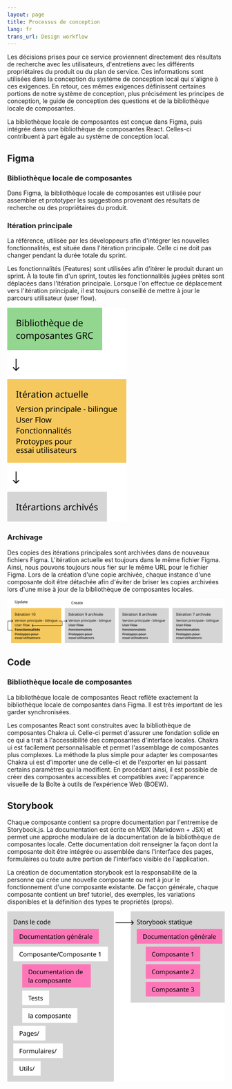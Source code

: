 ```yaml
---
layout: page
title: Processus de conception
lang: fr
trans_url: Design workflow
---
```

Les décisions prises pour ce service proviennent directement des résultats de recherche avec les utilisateurs, d'entretiens avec les différents propriétaires du produit ou du plan de service. Ces informations sont utilisées dans la conception du système de conception local qui s'aligne à ces exigences. En retour, ces mêmes exigences définissent certaines portions de notre système de conception, plus précisément les principes de conception, le guide de conception des questions et de la bibliothèque locale de composantes.

La bibliothèque locale de composantes est conçue dans Figma, puis intégrée dans une bibliothèque de composantes React. Celles-ci contribuent à part égale au système de conception local.

## Figma

### Bibliothèque locale de composantes

Dans Figma, la bibliothèque locale de composantes est utilisée pour assembler et prototyper les suggestions provenant des résultats de recherche ou des propriétaires du produit. 

### Itération principale

La référence, utilisée par les développeurs afin d'intégrer les nouvelles fonctionnalités, est située dans l'itération principale. Celle ci ne doit pas changer pendant la durée totale du sprint.

Les fonctionnalités (Features) sont utilisées afin d'itérer le produit durant un sprint. À la toute fin d'un sprint, toutes les fonctionnalités jugées prêtes sont déplacées dans l'itération principale. Lorsque l'on effectue ce déplacement vers l'itération principale, il est toujours conseillé de mettre à jour le parcours utilisateur (user flow). 

![Diagramme montrant que la bibliothèque de composantes Figma est une dépendance de la version principale, et que les version archivées proviennent de la version principale de l'itération actuelle.](/assets/img/figma-structure-fr.png "Structure des fichiers Figma")

### Archivage

Des copies des itérations principales sont archivées dans de nouveaux fichiers Figma. L'itération actuelle est toujours dans le même fichier Figma. Ainsi, nous pouvons toujours nous fier sur le même URL pour le fichier Figma. Lors de la création d'une copie archivée, chaque instance d'une composante doit être détachée afin d'éviter de briser les copies archivées lors d'une mise à jour de la bibliothèque de composantes locales. 

![Diagramme montrant le processus pour archiver une version principale.](/assets/img/sprint-to-sprint-process-fr.png "Archivage de la version principale")

## Code

### Bibliothèque locale de composantes

La bibliothèque locale de composantes React reflète exactement la bibliothèque locale de composantes dans Figma. Il est très important de les garder synchronisées.

Les composantes React sont construites avec la bibliothèque de composantes Chakra ui. Celle-ci permet d'assurer une fondation solide en ce qui a trait à l'accessibilité des composantes d'interface locales. Chakra ui est facilement personnalisable et permet l'assemblage de composantes plus complexes. La méthode la plus simple pour adapter les composantes Chakra ui est d'importer une de celle-ci et de l'exporter en lui passant certains paramètres qui la modifient. En procédant ainsi, il est possible de créer des composantes accessibles et compatibles avec l'apparence visuelle de la Boîte à outils de l’expérience Web (BOEW).

## Storybook

Chaque composante contient sa propre documentation par l'entremise de Storybook.js. La documentation est écrite en MDX (Markdown + JSX) et permet une approche modulaire de la documentation de la bibliothèque de composantes locale. Cette documentation doit renseigner la façon dont la composante doit être intégrée ou assemblée dans l'interface des pages, formulaires ou toute autre portion de l'interface visible de l'application. 

La création de documentation storybook est la responsabilité de la personne qui crée une nouvelle composante ou met à jour le fonctionnement d'une composante existante. De facçon générale, chaque composante contient un bref tutoriel, des exemples, les variations disponibles et la définition des types te propriétés (props).

![Diagramme montrant comment la documentation est contenue dans chaque composante, à même le code source de celle-ci.](/assets/img/storybook-modular-documentation-fr.png "Documentation modulaire Storybook")